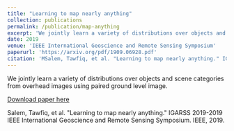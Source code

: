 ```yaml
---
title: "Learning to map nearly anything"
collection: publications
permalink: /publication/map-anything
excerpt: 'We jointly learn a variety of distributions over objects and scene categories from overhead images using paired ground level image.'
date: 2019
venue: 'IEEE International Geoscience and Remote Sensing Symposium'
paperurl: 'https://arxiv.org/pdf/1909.06928.pdf'
citation: 'MSalem, Tawfiq, et al. "Learning to map nearly anything." IGARSS 2019-2019 IEEE International Geoscience and Remote Sensing Symposium. IEEE, 2019.'
---
```


We jointly learn a variety of distributions over objects and scene categories from overhead images using paired ground level image.

[Download paper here](https://arxiv.org/pdf/1909.06928.pdf)

Salem, Tawfiq, et al. "Learning to map nearly anything." IGARSS 2019-2019 IEEE International Geoscience and Remote Sensing Symposium. IEEE, 2019.
